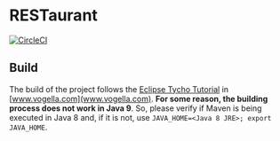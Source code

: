 # RESTaurant
[![CircleCI](https://circleci.com/gh/cawal/RESTaurant.svg?style=shield&circle-token=d46d2bd65967ed544920081f6851cdcdd72211ba)](https://circleci.com/gh/cawal/RESTaurant)

## Build

The build of the project follows the [Eclipse Tycho Tutorial](http://www.vogella.com/tutorials/EclipseTycho/article.html) in [www.vogella.com](www.vogella.com). **For some reason, the building process does not work in Java 9**. So, please verify if Maven is being executed in Java 8 and, if it is not, use `JAVA_HOME=<Java 8 JRE>; export JAVA_HOME`.
